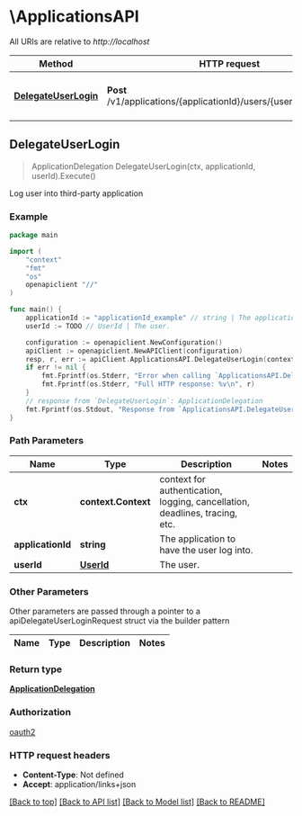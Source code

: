 # \ApplicationsAPI

All URIs are relative to *http://localhost*

Method | HTTP request | Description
------------- | ------------- | -------------
[**DelegateUserLogin**](ApplicationsAPI.md#DelegateUserLogin) | **Post** /v1/applications/{applicationId}/users/{userId}/delegation | Log user into third-party application



## DelegateUserLogin

> ApplicationDelegation DelegateUserLogin(ctx, applicationId, userId).Execute()

Log user into third-party application



### Example

```go
package main

import (
	"context"
	"fmt"
	"os"
	openapiclient "//"
)

func main() {
	applicationId := "applicationId_example" // string | The application to have the user log into.
	userId := TODO // UserId | The user.

	configuration := openapiclient.NewConfiguration()
	apiClient := openapiclient.NewAPIClient(configuration)
	resp, r, err := apiClient.ApplicationsAPI.DelegateUserLogin(context.Background(), applicationId, userId).Execute()
	if err != nil {
		fmt.Fprintf(os.Stderr, "Error when calling `ApplicationsAPI.DelegateUserLogin``: %v\n", err)
		fmt.Fprintf(os.Stderr, "Full HTTP response: %v\n", r)
	}
	// response from `DelegateUserLogin`: ApplicationDelegation
	fmt.Fprintf(os.Stdout, "Response from `ApplicationsAPI.DelegateUserLogin`: %v\n", resp)
}
```

### Path Parameters


Name | Type | Description  | Notes
------------- | ------------- | ------------- | -------------
**ctx** | **context.Context** | context for authentication, logging, cancellation, deadlines, tracing, etc.
**applicationId** | **string** | The application to have the user log into. | 
**userId** | [**UserId**](.md) | The user. | 

### Other Parameters

Other parameters are passed through a pointer to a apiDelegateUserLoginRequest struct via the builder pattern


Name | Type | Description  | Notes
------------- | ------------- | ------------- | -------------



### Return type

[**ApplicationDelegation**](ApplicationDelegation.md)

### Authorization

[oauth2](../README.md#oauth2)

### HTTP request headers

- **Content-Type**: Not defined
- **Accept**: application/links+json

[[Back to top]](#) [[Back to API list]](../README.md#documentation-for-api-endpoints)
[[Back to Model list]](../README.md#documentation-for-models)
[[Back to README]](../README.md)

